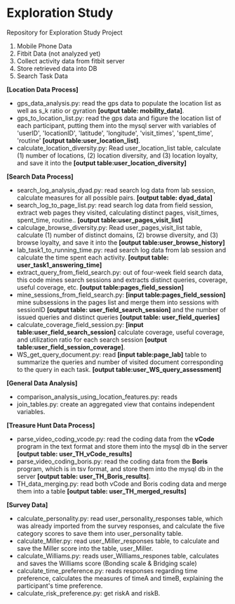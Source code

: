 # Exploration Study
Repository for Exploration Study Project

1. Mobile Phone Data
2. Fitbit Data (not analyzed yet)
  1. Collect activity data from fitbit server
  2. Store retrieved data into DB
3. Search Task Data 

**[Location Data Process]** 
- gps_data_analysis.py: read the gps data to populate the location list as well as s_k ratio or gyration **[output table: mobility_data]**.
- gps_to_location_list.py: read the gps data and figure the location list of each participant, putting them into the mysql server with variables of 'userID', 'locationID', 'latitude', 'longitude', 'visit_times', 'spent_time', 'routine' **[output table:user_location_list]**.
- calculate_location_diversity.py: Read user_location_list table, calculate (1) number of locations, (2) location diversity, and (3) location loyalty, and save it into the **[output table:user_location_diversity]**

**[Search Data Process]**
- search_log_analysis_dyad.py: read search log data from lab session, calculate measures for all possible pairs. **[output table: dyad_data]**
- search_log_to_page_list.py: read search log data from field session, extract web pages they visited, calculating distinct pages, visit_times, spent_time, routine.. **[output table:user_pages_visit_list]**
- calculage_browse_diversity.py: Read user_pages_visit_list table, calculate (1) number of distinct domains, (2) browse diversity, and (3) browse loyalty, and save it into the **[output table:user_browse_history]**
- lab_task1_to_running_time.py: read search log data from lab session and calculate the time spent each activity. **[output table: user_task1_answering_time]**
- extract_query_from_field_search.py: out of four-week field search data, this code mines search sessions and extracts distinct queries, coverage, useful coverage, etc. **[output table:pages_field_session]**
- mine_sessions_from_field_search.py: **[input table:pages_field_session]** mine subsessions in the pages list and merge them into sessions with sessionID **[output table: user_field_search_session]** and the number of issued queries and distinct queries **[output table: user_field_queries]** 
- calculate_coverage_field_session.py: **[input table:user_field_search_session]** calculate coverage, useful coverage, and utilization ratio for each search session **[output table:user_field_session_coverage]**.
- WS_get_query_document.py: read **[input table:page_lab]** table to summarize the queries and number of visited document corresponding to the query in each task. **[output table:user_WS_query_assessment]**

**[General Data Analysis]**
- comparison_analysis_using_location_features.py: reads
- join_tables.py: create an aggregated view that contains independent variables.

**[Treasure Hunt Data Process]**
- parse_video_coding_vcode.py: read the coding data from the **vCode** program in the text format and store them into the mysql db in the server **[output table: user_TH_vCode_results]**
- parse_video_coding_boris.py: read the coding data from the **Boris** program, which is in tsv format, and store them into the mysql db in the server **[output table: user_TH_Boris_results]**.
- TH_data_merging.py: read both vCode and Boris coding data and merge them into a table **[output table: user_TH_merged_results]**

**[Survey Data]**
- calculate_personality.py: read user_personality_responses table, which was already imported from the survey responses, and calculate the five category scores to save them into user_personality table.
- calculate_Miller.py: read user_Miller_responses table, to calculate and save the Miller score into the table, user_Miller.
- calculate_Williams.py: reads user_Williams_respones table, calculates and saves the Williams score (Bonding scale & Bridging scale)
- calculate_time_preference.py: reads responses regarding time preference, calculates the measures of timeA and timeB, explaining the participant's time preference.
- calculate_risk_preference.py: get riskA and riskB.
